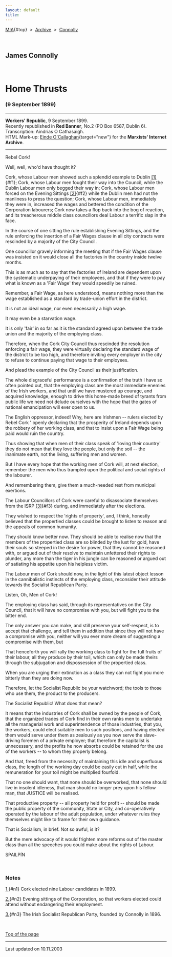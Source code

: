 ```yaml
---
layout: default
title: 
---
```

[MIA](../../../../index.htm){#top}  \> 
[Archive](../../../index.htm)  \>  [Connolly](../../index.htm)

 

## James Connolly

 

# Home Thrusts

### (9 September 1899)

------------------------------------------------------------------------

**Workers\' Republic**, 9 September 1899.\
Recently republished in **Red Banner**, No.2 (PO Box 6587, Dublin 6).\
Transcription: Aindrias Ó Cathasaigh.\
HTML Mark-up: [Einde
O'Callaghan](../../../../admin/volunteers/biographies/eocallaghan.htm){target="new"}
for the **Marxists' Internet Archive**.

------------------------------------------------------------------------

Rebel Cork!

Well, well, who'd have thought it?

Cork, whose Labour men showed such a splendid example to Dublin
[\[1\]](#n1){#f1}; Cork, whose Labour men fought their way into the
Council, while the Dublin Labour men only begged their way in; Cork,
whose Labour men forced on the Evening Sittings [\[2\]](#n2){#f2} while
the Dublin men had not the manliness to press the question; Cork, whose
Labour men, immediately they were in, increased the wages and bettered
the condition of the Corporation labourers; Cork now takes a flop back
into the bog of reaction, and its treacherous middle class councillors
deal Labour a terrific slap in the face.

In the course of one sitting the rule establishing Evening Sittings, and
the rule enforcing the insertion of a Fair Wages clause in all city
contracts were rescinded by a majority of the City Council.

One councillor gravely informing the meeting that if the Fair Wages
clause was insisted on it would close all the factories in the country
inside twelve months.

This is as much as to say that the factories of Ireland are dependent
upon the systematic underpaying of their employees, and that if they
were to pay what is known as a 'Fair Wage' they would speedily be
ruined.

Remember, a Fair Wage, as here understood, means nothing more than the
wage established as a standard by trade-union effort in the district.

It is not an ideal wage, nor even necessarily a high wage.

It may even be a starvation wage.

It is only 'fair' in so far as it is the standard agreed upon between
the trade union and the majority of the employing class.

Therefore, when the Cork City Council thus rescinded the resolution
enforcing a fair wage, they were virtually declaring the standard wage
of the district to be too high, and therefore inviting every employer in
the city to refuse to continue paying that wage to their employees.

And plead the example of the City Council as their justification.

The whole disgraceful performance is a confirmation of the truth I have
so often pointed out, that the employing class are the most immediate
enemies of the Irish workers, and that until we have mustered up
courage, and acquired knowledge, enough to drive this home-made breed of
tyrants from public life we need not delude ourselves with the hope that
the gates of national emancipation will ever open to us.

The English oppressor, indeed! Why, here are Irishmen -- rulers elected
by Rebel Cork ' openly declaring that the prosperity of Ireland depends
upon the robbery of her working class, and that to insist upon a Fair
Wage being paid would ruin the country.

Thus showing that when men of their class speak of 'loving their
country' they do not mean that they love the people, but only the soil
-- the inanimate earth, not the living, suffering men and women.

But I have every hope that the working men of Cork will, at next
election, remember the men who thus trampled upon the political and
social rights of the labourer.

And remembering them, give them a much-needed rest from municipal
exertions.

The Labour Councillors of Cork were careful to disassociate themselves
from the ISRP [\[3\]](#n3){#f3} during, and immediately after the
elections.

They wished to respect the 'rights of property', and, I think, honestly
believed that the propertied classes could be brought to listen to
reason and the appeals of common humanity.

They should know better now. They should be able to realise now that the
members of the propertied class are so blinded by the lust for gold,
have their souls so steeped in the desire for power, that they cannot be
reasoned with, or argued out of their resolve to maintain unfettered
their rights to plunder, any more than the tiger in his jungle can be
reasoned or argued out of satiating his appetite upon his helpless
victim.

The Labour men of Cork should now, in the light of this latest object
lesson in the cannibalistic instincts of the employing class, reconsider
their attitude towards the Socialist Republican Party.

Listen, Oh, Men of Cork!

The employing class has said, through its representatives on the City
Council, that it will have no compromise with you, but will fight you to
the bitter end.

The only answer you can make, and still preserve your self-respect, is
to accept that challenge, and tell them in addition that since they will
not have a compromise with you, neither will you ever more dream of
suggesting a compromise with them, but

That henceforth you will rally the working class to fight for the full
fruits of their labour, all they produce by their toil, which can only
be made theirs through the subjugation and dispossession of the
propertied class.

When you are urging their extinction as a class they can not fight you
more bitterly than they are doing now.

Therefore, let the Socialist Republic be your watchword; the tools to
those who use them, the product to the producers.

The Socialist Republic! What does that mean?

It means that the industries of Cork shall be owned by the people of
Cork, that the organized trades of Cork find in their own ranks men to
undertake all the managerial work and superintendence of those
industries, that you, the workers, could elect suitable men to such
positions, and having elected them would serve under them as zealously
as you now serve the slave-driving foremen of a private employer; that
therefore the capitalist is unnecessary, and the profits he now absorbs
could be retained for the use of the workers -- to whom they properly
belong.

And that, freed from the necessity of maintaining this idle and
superfluous class, the length of the working day could be easily cut in
half, while the remuneration for your toil might be multiplied fourfold.

That no one should want, that none should be overworked, that none
should live in insolent idleness, that man should no longer prey upon
his fellow man, that JUSTICE will be realised.

That productive property -- all property held for profit -- should be
made the public property of the community, State or City, and
co-operatively operated by the labour of the adult population, under
whatever rules they themselves might like to frame for their own
guidance.

That is Socialism, in brief. Not so awful, is it?

But the mere advocacy of it would frighten more reforms out of the
master class than all the speeches you could make about the rights of
Labour.

SPAILPÍN

 

### Notes

[1.](#f1){#n1} Cork elected nine Labour candidates in 1899.

[2.](#f2){#n2} Evening sittings of the Corporation, so that workers
elected could attend without endangering their employment.

[3.](#f3){#n3} The Irish Socialist Republican Party, founded by Connolly
in 1896.

 

[Top of the page](#top)

------------------------------------------------------------------------

Last updated on 10.11.2003
